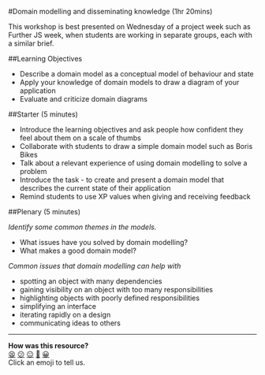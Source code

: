 #Domain modelling and disseminating knowledge (1hr 20mins)

This workshop is best presented on Wednesday of a project week such as Further JS week, when students are working in separate groups, each with a similar brief.

##Learning Objectives
* Describe a domain model as a conceptual model of behaviour and state
* Apply your knowledge of domain models to draw a diagram of your application
* Evaluate and criticize domain diagrams

##Starter (5 minutes)
* Introduce the learning objectives and ask people how confident they feel about them on a scale of thumbs
* Collaborate with students to draw a simple domain model such as Boris Bikes
* Talk about a relevant experience of using domain modelling to solve a problem
* Introduce the task - to create and present a domain model that describes the current state of their application
* Remind students to use XP values when giving and receiving feedback

##Plenary (5 minutes)

*Identify some common themes in the models.*
- What issues have you solved by domain modelling?
- What makes a good domain model?

*Common issues that domain modelling can help with*
- spotting an object with many dependencies
- gaining visibility on an object with too many responsibilities
- highlighting objects with poorly defined responsibilities
- simplifying an interface
- iterating rapidly on a design
- communicating ideas to others

<!-- BEGIN GENERATED SECTION DO NOT EDIT -->

---

**How was this resource?**  
[😫](https://airtable.com/shrUJ3t7KLMqVRFKR?prefill_Repository=skills-workshops&prefill_File=week-7/domain-modelling/INSTRUCTIONS.md&prefill_Sentiment=😫) [😕](https://airtable.com/shrUJ3t7KLMqVRFKR?prefill_Repository=skills-workshops&prefill_File=week-7/domain-modelling/INSTRUCTIONS.md&prefill_Sentiment=😕) [😐](https://airtable.com/shrUJ3t7KLMqVRFKR?prefill_Repository=skills-workshops&prefill_File=week-7/domain-modelling/INSTRUCTIONS.md&prefill_Sentiment=😐) [🙂](https://airtable.com/shrUJ3t7KLMqVRFKR?prefill_Repository=skills-workshops&prefill_File=week-7/domain-modelling/INSTRUCTIONS.md&prefill_Sentiment=🙂) [😀](https://airtable.com/shrUJ3t7KLMqVRFKR?prefill_Repository=skills-workshops&prefill_File=week-7/domain-modelling/INSTRUCTIONS.md&prefill_Sentiment=😀)  
Click an emoji to tell us.

<!-- END GENERATED SECTION DO NOT EDIT -->
